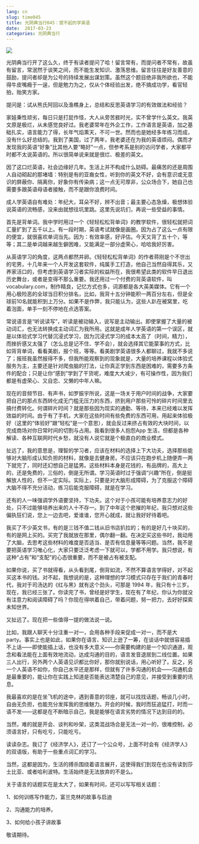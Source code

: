 ```yaml
---
lang: cn
slug: time045
title: 光阴典当行045：提不起的学英语
date:  2017-03-23
categories: 光阴典当行
---
```

![](http://oouh9u8nz.bkt.gdipper.com/time045.jpg)

光阴典当行开了这么久，终于有读者提问了哈！留言常有，而提问者不常有，故虽有留言，常泯然于谈笑之间，而不能生发知识、激荡思维。留言往往是好友善意的鼓励，提问者却是为公号的持续发展出谋划策。虽然这个题目绝非我所欲也，不能得牛皮嘴瘾于一逞，但是勉力为之，仅从个体经验出发，绝不搞成功学，看官轻拍，贻笑方家。

提问是：试从熊氏阿回以及渔樵身上，总结和反思英语学习的有效做法和经验？

家娃秉性顽劣，每日只是打屁作怪，大人从旁苦捱时光，实不曾学什么英文。我英文原是极烂，从未感觉良好过。我老婆常年在外企工作，工作语言是英语，加之基础扎实，语言能力了得，长年气焰熏天，不可一世。然而也是她经多年练习而成，没有什么好总结的。我到了美国，过了两年，我老婆还在为我的英语烦闷。偶而才发现我的英语“好象”比其他人要“略好”一点，但参考系是别的访问学者，大家都平时都不太说英语的。所以很简单说来就是很烂、极差的英文。

因了这口烂英语，社会边缘好几年。生活上并不构成什么妨碍。最痛苦的还是周围人自动砌起的那堵墙：特别是有的亚裔女性，听到你的英文不好，会有意识或无意识的屏蔽你、隔离你，好象你有传染病；这一点无可厚非，公众场合下，她自己也需要多跟英语母语者接触，而不是跟你浪费时间。

成人学英语自有难处：年纪大，耳朵不好，辨不出音；最主要心态急燥，极想体验说英语的流畅感，没来由就想往坑里跳。这里先说坑们，再说一些受益的事情。

首先是背单词。我中学时用过一个《轻轻松松背单词》的教学软件，很轻松就把词汇量扩到了五千以上。有一段时期，英语考试就像是画圈。因为占了这么一点有限的便宜，就很喜欢单词当先。因为：有效率感，好评估。今天又背了五十个，等等；其二是单词越来越生僻困难，又能满足一部分虚荣心，哈哈我好厉害。

从英语学习的角度，这两点都然并卵。《轻轻松松背单词》的作者蒋刚是个不世出的宅男，十几年来一个人开发这套软件，纯属手工打造，他自己当然自得其乐，又养家活口的，但考虑到英语学习者实际的权益所在，我很希望此类的软件早日退出历史舞台，或者是变得不那么重要。我还用过一个付费的背英语软件，叫 vocabulary.com，制作精良，记忆方式也多，词源都是各大英美媒体。它有一个用心极险恶的全球当日积分排名，比如，我背十五分钟能积一两百分左右，但是全球前10名就能积到上万分。如果不是作弊，我只能认为，这些人趴在被窝里，吃着泡面，单手一刻不停地在点选答案。

常说语言是“听说读写”，听读是被动输入，说写是主动输出。即使掌握了大量的被动词汇，也无法转换成主动词汇为我所用。这就是成年人学英语的第一个误区，就是以体验式学习代替沉浸式学习，因为沉浸式学习的成本太高了（时间，精力），而挫折感又太强了（怎么总是记不住、学不会），就会选择其它能蒙事的方式，比如背背单词，看看美剧，报个班，等等。看美剧学英语很多人都聊过，我就不多说了；报班我虽然报得不多，但我所能观察到的现象就是，大量的培养课程以体验式服务为主，主要还是针对爬虫脑的打法，让你真正学到东西是困难的，需要多方条件的配合；只是让你“感到”学到了干货呢，难度大大减少，有可操作性，因为我们都是有虚荣心、又自恋、又懒的中年人嘛。

现在的音频节目、有声书，如罗振宇所说，这是一场关于用户时间的战争，大家要把自己的那点东西转化成无门槛无压力的东西，挤到用户那些可怜的碎片时间里去搞付费转化。何谓碎片时间？就是那些因为现实的通勤、等待，本来已经难以发挥效益的时间。由于有了手机，大家在这些时间有些免费的东西可用，用起来体验极好（这里的“体验好”跟“轻松”是一个意思），就会反过来挤占有效的大块时间，以完成商场对你日常时间的切割与占用。我看到很多人抱怨App 生活，但都是各种解读、各种互联网时代乡愁，就没有人说它就是个极直白的商业模式。

扯远了，我的意思是，理智的学习者，应该在材料的选择上下大功夫，选择那些能够对大脑形成认知负担的材料，就像是去健身房。不应该只在跑步机上随便弄一两下就完了，同时还幻想自己是猛男。这些材料本身是花钱的，有品牌的，高大上的，还是免费的，三俗的，倒是无所谓。学习英语时过于强调“兴趣”所在，倒是挺解放人性的，但不一定实际。实际上，只要是对大脑形成障碍，为了克服这个障碍大脑不得不充分活动，练习后能克服障碍，就是在学习。

还有的人一味强调学外语要坚持，下功夫。这个对于小孩可能有培养意志力的好处，只不过能够培养出来的人十不存一。到了中年这个悲摧的年纪，我只想对这些偏执狂们说，您上一边去吧，爱谁谁，您开心就成，就让我好好待着吧。

我买了不少英文书，有的是三钱不值二钱从旧书店扒拉的；有的是好几十块买的，有的是网上买的。买完了我就放在那里，偶尔翻一翻。在决定买这些书时，我动用了大脑，去思考这些材料的难度是否适当、是否有信息量等等问题。当然，我不是要把英语学习唯心化，大家只要泛泛考虑一下就可以，学都不用学。我只想说，有这种“占有”和“支配”的心态很重要，而不是被占有被支配。

如果你说，买了书就得看，从头看到尾，倒背如流，不然不算语言学得好，对不起买这本书的钱。对不起，我想说的是，这种理想的学习模式只存在于我们的青春时代，我对于司汤达的《红与黑》就有这个劲头，可那是 1994 年，我只有十三岁。现在，我已经三张了。你读完了书，曾经是好学生，现在有了年纪，你认为你就没有注意力和阅读障碍了吗？你现在得哄着自己，带着问题，努一把力，去好好探索未知世界。

又扯远了。现在把一些值得一提的做法说一说。

比如，我跟人聊天十分注重一对一，会用各种手段来促成一对一，而不是大 party。事实上也是如此，如果你在语言、知识上逊了一筹，在谈话中就很容易插不上话——即使能插上话，也没有多大意义——你需要构建的是一个知识通道，观念和看法能在上面有效地流动，达成沟通的目的，语言发音退居到二线位置。如果三人出行，另外两个人英语见识都比你好，那你就别说话，用心听好了。反之，另一个人英语不如你，你自己水平还是那样，但就有了许多沟通的机会——沟通机会是最重要的，能让你在实践上知道是否能表达清楚自己的意见，并接受到重要的讯息。

我最喜欢的是在坐飞机的途中，遇到善意的邻座，就可以找找话题，畅谈几小时，自由无负担，也能充分发挥我的思维魅力。开会的时候，我时而狂追猛打，时而一语不发——这都是在不断暗示自己，我是能够在语言劣势的情况下达到目的的。

当然，难的就是开会、谈判和吵架，这类混战场合是无法一对一的，很难控制，必须语言好，只有吃亏，只能吃亏。

读读杂志。我订了《经济学人》，还订了一个公众号，上面不时会有《经济学人》的双语版，有助于一些重点词汇的学习。

当然，这都是因为，生活的搏杀围绕着语言展开，这使得我们到现在也没有读到莎士比亚、或者哈利波特。生活始终是无法放弃的不是么。

关于语言的话题实在是太大了，如果有时间，还可以写写相关话题：

1、如何训练写作能力，富兰克林的故事与启迪

2、沟通能力的培养。

3、如何给小孩子讲故事

敬请期待。


